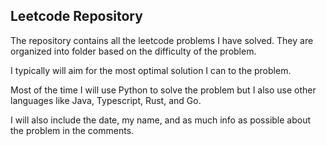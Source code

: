 ## Leetcode Repository

The repository contains all the leetcode problems I have solved. They are organized into folder based on the difficulty of the problem.

I typically will aim for the most optimal solution I can to the problem. 

Most of the time I will use Python to solve the problem but I also use other languages like Java, Typescript, Rust, and Go. 

I will also include the date, my name, and as much info as possible about the problem in the comments.



